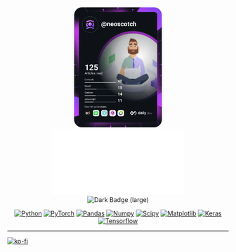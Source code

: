 <tr>
  <div align="center">
    <img src="https://github.com/neoscotch/neoscotch/blob/master/devcard.svg" width="200" alt="neoscotch's Dev Card"/>
<!--      <br><img alt="Dark Badge (large)" class="hidden dark:block" src="https://www.codewars.com/users/neoscotch/badges/small"> -->
  </div>
  <div align="center">            
          <img src="https://github.com/neoscotch/neoscotch/blob/master/readme.svg" width="300" alt="testing"/> <br><img alt="Dark Badge (large)" class="hidden dark:block" src="https://www.codewars.com/users/neoscotch/badges/small">
    
[![Python](https://img.shields.io/badge/-Python-black?style=flat&logo=python&link=https://github.com/neoscotch/Python-AWS-TradingAI)](https://github.com/neoscotch/Python-AWS-TradingAI)
[![PyTorch](https://img.shields.io/badge/-PyTorch-EE4C2C?style=flat&logo=PyTorch&logoColor=white&link=https://github.com/neoscotch/Python-AWS-TradingAI)](https://github.com/neoscotch/Python-AWS-TradingAI)
[![Pandas](https://img.shields.io/badge/-Pandas-150458?style=flat&logo=Pandas&link=https://github.com/neoscotch/Python-AWS-TradingAI)](https://github.com/neoscotch/Python-AWS-TradingAI)
[![Numpy](https://img.shields.io/badge/-Numpy-lightgray?style=flat&logo=Numpy&logoColor=white&link=https://github.com/neoscotch/Python-AWS-TradingAI)](https://github.com/neoscotch/Python-AWS-TradingAI)
[![Scipy](https://img.shields.io/badge/-Scipy-blue?style=flat&logo=Scipy&logoColor=white&link=https://github.com/neoscotch/Python-AWS-TradingAI)](https://github.com/neoscotch/Python-AWS-TradingAI)
[![Matplotlib](https://img.shields.io/badge/-Matplotlib-black?style=flat&logo=Matplotlib&logoColor=white&link=https://github.com/neoscotch/Python-AWS-TradingAI)](https://github.com/neoscotch/Python-AWS-TradingAI)
[![Keras](https://img.shields.io/badge/-Keras-D00000?style=flat&logo=Keras&link=https://github.com/neoscotch/Python-AWS-TradingAI)](https://github.com/neoscotch/Python-AWS-TradingAI)
[![Tensorflow](https://img.shields.io/badge/-Tensorflow-gray?style=flat&logo=tensorflow&link=https://github.com/neoscotch/Python-AWS-TradingAI)](https://github.com/neoscotch/Python-AWS-TradingAI)
    
  </div>
</tr>
  
<!--  <center>
  test
 </center> -->
---

[![ko-fi](https://ko-fi.com/img/githubbutton_sm.svg)](https://ko-fi.com/T6T16P4H3)



<!-- <table><tbody><tr><td><a href="https://octo-ring.com/"><img src="https://octo-ring.com/static/img/widget/top.png" width="99%" alt="Octo Ring logo" align="top"></a><br><a href="https://octo-ring.com/p/neoscotch/prev"><img src="https://octo-ring.com/static/img/widget/prev.png" width="33%" alt="previous" align="top" title="previous profile"></a><a href="https://octo-ring.com/p/neoscotch/random"><img src="https://octo-ring.com/static/img/widget/random.png" width="33%" alt="random" align="top" title="random profile"></a><a href="https://octo-ring.com/p/neoscotch/next"><img src="https://octo-ring.com/static/img/widget/next.png" width="33%" alt="next" align="top" title="next profile"></a><br><a href="https://octo-ring.com/"><img src="https://octo-ring.com/static/img/widget/bottom.png" width="99%" alt="check out other GitHub profiles in the Octo Ring" align="top"></a></td></tr></tbody></table> -->
